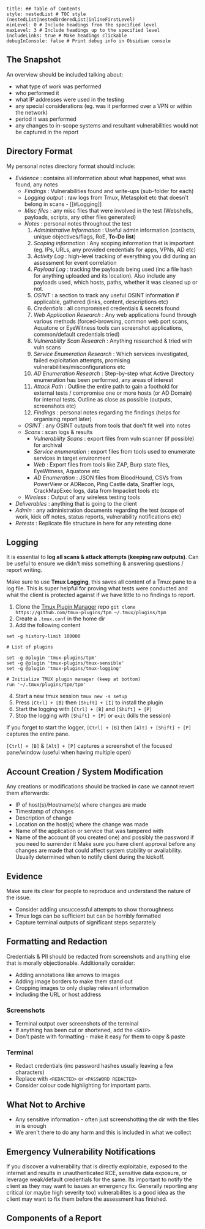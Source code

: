 ```table-of-contents
title: ## Table of Contents
style: nestedList # TOC style (nestedList|nestedOrderedList|inlineFirstLevel)
minLevel: 0 # Include headings from the specified level
maxLevel: 3 # Include headings up to the specified level
includeLinks: true # Make headings clickable
debugInConsole: false # Print debug info in Obsidian console
```
## The Snapshot
An overview should be included talking about:
- what type of work was performed
- who performed it
- what IP addresses were used in the testing
- any special considerations (eg. was it performed over a VPN or within the network)
- period it was performed
- any changes to in-scope systems and resultant vulnerabilities would not be captured in the report

## Directory Format
My personal notes directory format should include:
- *Evidence* : contains all information about what happened, what was found, any notes
	- *Findings* : Vulnerabilities found and write-ups (sub-folder for each)
	- *Logging output* : raw logs from Tmux, Metasploit etc that doesn't belong in scans - [[#Logging]]
	- *Misc files* : any misc files that were involved in the test (Webshells, payloads, scripts, any other files generated)
	- *Notes* : personal notes throughout the test
		1. *Administrative Information* : Useful admin information (contacts, unique objectives/flags, RoE, **To-Do list**)
		2. *Scoping information* : Any scoping information that is important (eg. IPs, URLs, any provided credentials for apps, VPNs, AD etc)
		3. *Activity Log* : high-level tracking of everything you did during an assessment for event correlation
		4. *Payload Log* : tracking the payloads being used (inc a file hash for anything uploaded and its location). Also include any payloads used, which hosts, paths, whether it was cleaned up or not.
		5. *OSINT* : a section to track any useful OSINT information if applicable, gathered (links, content, descriptions etc)
		6. *Credentials* : all compromised credentials & secrets found
		7. *Web Application Research* : Any web applications found through various methods (forced-browsing, common web port scans, Aquatone or EyeWitness tools can screenshot applications, common/default credentials tried)
		8. *Vulnerability Scan Research* : Anything researched & tried with vuln scans
		9. *Service Enumeration Research* : Which services investigated, failed exploitation attempts, promising vulnerabilities/misconfigurations etc
		10. *AD Enumeration Research* : Step-by-step what Active Directory enumeration has been performed, any areas of interest
		11. *Attack Path* : Outline the entire path to gain a foothold for external tests / compromise one or more hosts (or AD Domain) for internal tests. Outline as close as possible (outputs, screenshots etc)
		12. *Findings* : personal notes regarding the findings (helps for organising report later)
	- *OSINT* : any OSINT outputs from tools that don't fit well into notes 
	- *Scans* : scan logs & results
		- *Vulnerability Scans* : export files from vuln scanner (if possible) for archival
		- *Service enumeration* : export files from tools used to enumerate services in target environment
		- *Web* : Export files from tools like ZAP, Burp state files, EyeWitness, Aquatone etc
		- *AD Enumeration* : JSON files from BloodHound, CSVs from PowerView or ADRecon, Ping Castle data, Snaffler logs, CrackMapExec logs, data from Impacket tools etc
	- *Wireless* : Output of any wireless testing tools
- *Deliverables* : anything that is going to the client
- *Admin* : any administration documents regarding the test (scope of work, kick off notes, status reports, vulnerability notifications etc)
- *Retests* : Replicate file structure in here for any retesting done

## Logging
It is essential to **log all scans & attack attempts (keeping raw outputs)**. Can be useful to ensure we didn't miss something & answering questions / report writing.

Make sure to use **Tmux Logging**, this saves all content of a Tmux pane to a log file. This is super helpful for proving what tests were conducted and what the client is protected against if we have little to no findings to report.

1. Clone the [Tmux Plugin Manager](https://github.com/tmux-plugins/tpm) repo
`git clone https://github.com/tmux-plugins/tpm ~/.tmux/plugins/tpm`
2. Create a `.tmux.conf` in the home dir
3. Add the following content
```
set -g history-limit 100000

# List of plugins

set -g @plugin 'tmux-plugins/tpm'
set -g @plugin 'tmux-plugins/tmux-sensible'
set -g @plugin 'tmux-plugins/tmux-logging'

# Initialize TMUX plugin manager (keep at bottom)
run '~/.tmux/plugins/tpm/tpm'
```
4. Start a new tmux session `tmux new -s setup`
5. Press `[Ctrl] + [B]` then `[Shift] + [I]` to install the plugin
6. Start the logging with `[Ctrl] + [B]` and `[Shift] + [P]`
7. Stop the logging with `[Shift] + [P]` or `exit` (kills the session)

If you forget to start the logger, `[Ctrl] + [B]` then `[Alt] + [Shift] + [P]` captures the entire pane.

`[Ctrl] + [B]` & `[Alt] + [P]` captures a screenshot of the focused pane/window (useful when having multiple open)

## Account Creation / System Modification
Any creations or modifications should be tracked in case we cannot revert them afterwards:
- IP of host(s)/Hostname(s) where changes are made
- Timestamp of changes
- Description of change
- Location on the host(s) where the change was made
- Name of the application or service that was tampered with
- Name of the account (if you created one) and possibly the password if you need to surrender it
Make sure you have client approval before any changes are made that could affect system stability or availability. Usually determined when to notify client during the kickoff.

## Evidence
Make sure its clear for people to reproduce and understand the nature of the issue.
- Consider adding unsuccessful attempts to show thoroughness
- Tmux logs can be sufficient but can be horribly formatted
- Capture terminal outputs of significant steps separately

## Formatting and Redaction
Credentials & PII should be redacted from screenshots and anything else that is morally objectionable. Additionally consider:
- Adding annotations like arrows to images
- Adding image borders to make them stand out
- Cropping images to only display relevant information
- Including the URL or host address

### Screenshots
- Terminal output over screenshots of the terminal
- If anything has been cut or shortened, add the `<SNIP>`
- Don't paste with formatting - make it easy for them to copy & paste

### Terminal
- Redact credentials (inc password hashes usually leaving a few characters)
- Replace with `<REDACTED>` or `<PASSWORD REDACTED>`
- Consider colour code highlighting for important parts.

## What Not to Archive
- Any sensitive information - often just screenshotting the dir with the files in is enough
- We aren't there to do any harm and this is included in what we collect

## Emergency Vulnerability Notifications
If you discover a vulnerability that is directly exploitable, exposed to the internet and results in unauthenticated RCE, sensitive data exposure, or leverage weak/default credentials for the same. Its important to notify the client as they may want to issues an emergency fix.  Generally reporting any critical (or maybe high severity too) vulnerabilites is a good idea as the client may want to fix them before the assessment has finished.

## Components of a Report
